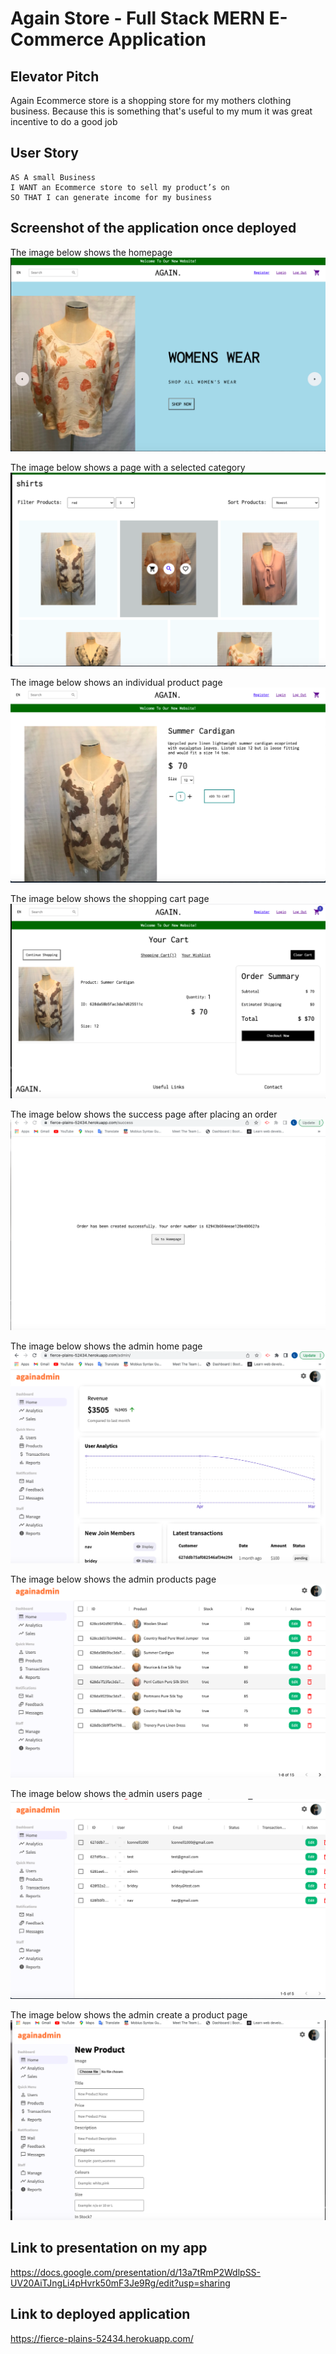 # Again Store - Full Stack MERN E-Commerce Application

## Elevator Pitch

Again Ecommerce store is a shopping store for my mothers clothing business. Because this is something that's useful to my mum it was great incentive to do a good job

## User Story
```
AS A small Business
I WANT an Ecommerce store to sell my product’s on
SO THAT I can generate income for my business
```

## Screenshot of the application once deployed
The image below shows the homepage
![ScreenShot](./Assets/Homepage.png)

The image below shows a page with a selected category
![ScreenShot](./Assets/Categorypage.png)

The image below shows an individual product page
![ScreenShot](./Assets/Productpage.png)

The image below shows the shopping cart page
![ScreenShot](./Assets/Cartpage.png)

The image below shows the success page after placing an order
![ScreenShot](./Assets/Successpage.png)

The image below shows the admin home page
![ScreenShot](./Assets/Adminmain.png)

The image below shows the admin products page
![ScreenShot](./Assets/Adminproducts.png)

The image below shows the admin users page
![ScreenShot](./Assets/Adminusers.png)

The image below shows the admin create a product page
![ScreenShot](./Assets/Admincreateproduct.png)


## Link to presentation on my app

https://docs.google.com/presentation/d/13a7tRmP2WdlpSS-UV20AiTJngLi4pHvrk50mF3Je9Rg/edit?usp=sharing

## Link to deployed application

https://fierce-plains-52434.herokuapp.com/
